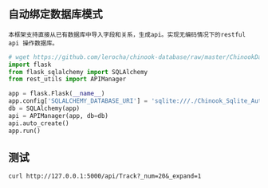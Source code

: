 ## 自动绑定数据库模式

    本框架支持直接从已有数据库中导入字段和关系，生成api。实现无编码情况下的restful api 操作数据库。
    
```python
# wget https://github.com/lerocha/chinook-database/raw/master/ChinookDatabase/DataSources/Chinook_Sqlite_AutoIncrementPKs.sqlite
import flask
from flask_sqlalchemy import SQLAlchemy
from rest_utils import APIManager

app = flask.Flask(__name__)
app.config['SQLALCHEMY_DATABASE_URI'] = 'sqlite:///./Chinook_Sqlite_AutoIncrementPKs.sqlite'
db = SQLAlchemy(app)
api = APIManager(app, db=db)
api.auto_create()
app.run()
```

## 测试

    curl http://127.0.0.1:5000/api/Track?_num=20&_expand=1
